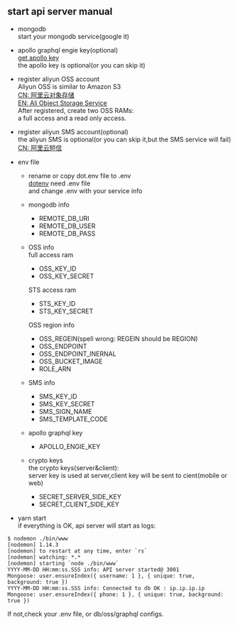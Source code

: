 <!-- start api -->


## start api server manual

- mongodb   
  start your mongodb service(google it)

- apollo graphql engie key(optional)   
  [get apollo key](https://engine.apollographql.com/login)   
  the apollo key is optional(or you can skip it)

- register aliyun OSS account   
  Aliyun OSS is similar to Amazon S3   
  [CN: 阿里云对象存储](https://www.alibabacloud.com/zh/product/oss)   
  [EN: Ali Object Storage Service](https://www.alibabacloud.com/product/oss)   
  After registered, create two OSS RAMs:    
  a full access and a read only access.   

- register aliyun SMS account(optional)   
  the aliyun SMS is optional(or you can skip it,but the SMS service will fail)   
  [CN: 阿里云短信](https://cn.aliyun.com/product/sms)   

- env file
  - rename or copy dot.env file to .env   
    [dotenv](https://www.npmjs.com/package/dotenv) need .env file   
    and change .env with your service info

  - mongodb info   
    - REMOTE_DB_URI
    - REMOTE_DB_USER
    - REMOTE_DB_PASS

  - OSS info   
    full access ram   
    - OSS_KEY_ID
    - OSS_KEY_SECRET
  
    STS access ram   
    - STS_KEY_ID
    - STS_KEY_SECRET
  
    OSS region info
    - OSS_REGEIN(spell wrong: REGEIN should be REGION)    
    - OSS_ENDPOINT    
    - OSS_ENDPOINT_INERNAL    
    - OSS_BUCKET_IMAGE    
    - ROLE_ARN    

  - SMS info   
    - SMS_KEY_ID
    - SMS_KEY_SECRET
    - SMS_SIGN_NAME
    - SMS_TEMPLATE_CODE
  
  - apollo graphql key
    - APOLLO_ENGIE_KEY
  
  - crypto keys   
  the crypto keys(server&client):   
  server key is used at server,client key will be sent to cient(mobile or web)   
    - SECRET_SERVER_SIDE_KEY
    - SECRET_CLIENT_SIDE_KEY

- yarn start   
if everything is OK, api server will start as logs:   
```
$ nodemon ./bin/www
[nodemon] 1.14.3
[nodemon] to restart at any time, enter `rs`
[nodemon] watching: *.*
[nodemon] starting `node ./bin/www`
YYYY-MM-DD HH:mm:ss.SSS info: API server started@ 3001
Mongoose: user.ensureIndex({ username: 1 }, { unique: true, background: true })
YYYY-MM-DD HH:mm:ss.SSS info: Connected to db OK : ip.ip.ip.ip
Mongoose: user.ensureIndex({ phone: 1 }, { unique: true, background: true })
```
If not,check your .env file, or db/oss/graphql configs.




